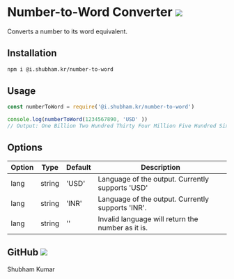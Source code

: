 # Number-to-Word Converter [![](https://img.shields.io/badge/-npm-red)](https://www.npmjs.com/package/@i.shubham.kr/number-to-word)

Converts a number to its word equivalent.

## Installation

```bash
npm i @i.shubham.kr/number-to-word
```

## Usage

```js
const numberToWord = require('@i.shubham.kr/number-to-word')

console.log(numberToWord(1234567890, 'USD' ))
// Output: One Billion Two Hundred Thirty Four Million Five Hundred Sixty Seven Thousand Eight Hundred Ninety
```

## Options

| Option | Type   | Default | Description                                       |
| ------ | ------ | ------- | ------------------------------------------------- |
| lang   | string | 'USD'   | Language of the output. Currently supports 'USD'  |
| lang   | string | 'INR'   | Language of the output. Currently supports 'INR'. |
| lang   | string | ''      | Invalid language will return the number as it is. |

## GitHub [![](https://img.shields.io/badge/-GitHub-black)](https://github.com/shubham0809200)

Shubham Kumar
